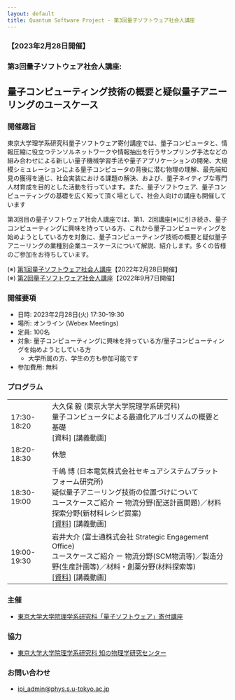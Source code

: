 ```yaml
---
layout: default
title: Quantum Software Project - 第3回量子ソフトウェア社会人講座
---
```


### 【2023年2月28日開催】
### 第3回量子ソフトウェア社会人講座:
## 量子コンピューティング技術の概要と疑似量子アニーリングのユースケース

### 開催趣旨

東京大学理学系研究科量子ソフトウェア寄付講座では、量子コンピュータと、情報圧縮に役立つテンソルネットワークや情報抽出を行うサンプリング手法などの組み合わせによる新しい量子機械学習手法や量子アプリケーションの開発、大規模シミュレーションによる量子コンピュータの背後に潜む物理の理解、最先端知見の獲得を通じ、社会実装における課題の解決、および、量子ネイティブな専門人材育成を目的とした活動を行っています。また、量子ソフトウェア、量子コンピューティングの基礎を広く知って頂く場として、社会人向けの講座も開催しています

第3回目の量子ソフトウェア社会人講座では、第1、2回講座(※)に引き続き、量子コンピューティングに興味を持っている方、これから量子コンピューティングを始めようとしている方を対象に、量子コンピューティング技術の概要と疑似量子アニーリングの業種別企業ユースケースについて解説、紹介します。多くの皆様のご参加をお待ちしています。

(※) [第1回量子ソフトウェア社会人講座](openseminar202202)【2022年2月28日開催】<br/>
(※) [第2回量子ソフトウェア社会人講座](openseminar202209)【2022年9月7日開催】

### 開催要項

* 日時: 2023年2月28日(火) 17:30-19:30
* 場所: オンライン (Webex Meetings)
* 定員: 100名 <!-- (事前の参加申し込みが必要です) -->
* 対象: 量子コンピューティングに興味を持っている方/量子コンピューティングを始めようとしている方
    * 大学所属の方、学生の方も参加可能です
* 参加費用: 無料

<!--
### 参加申し込み

* 参加申し込み締切: 2023年2月27日(月) 12:00
* [参加申し込みフォーム](https://forms.gle/7ZoyYqv8A3VxFpiF8)よりお申し込みください
-->

### プログラム

<table>
<tr><td>17:30-18:20</td><td>大久保 毅 (東京大学大学院理学系研究科)<br/>量子コンピュータによる最適化アルゴリズムの概要と基礎<br/>[資料] [講義動画]</td></tr>
<tr><td>18:20-18:30</td><td>休憩</td></tr>
<tr><td>18:30-19:00</td><td>千嶋 博 (日本電気株式会社セキュアシステムプラットフォーム研究所)<br/>疑似量子アニーリング技術の位置づけについて<br/>ユースケースご紹介 ー 物流分野(配送計画問題)／材料探索分野(新材料レシピ提案)<br/><a href="assets/files/20230228_chishima.pdf">[資料]</a> [講義動画]</td></tr>
<tr><td>19:00-19:30</td><td>岩井大介 (富士通株式会社 Strategic Engagement Office)<br/>ユースケースご紹介 ー 物流分野(SCM物流等)／製造分野(生産計画等)／材料・創薬分野(材料探索等)<br/><a href="assets/files/20230228_iwai.pdf">[資料]</a> [講義動画]</td></tr>
</table>

### 主催

* [東京大学大学院理学系研究科「量子ソフトウェア」寄付講座](https://qsw.phys.s.u-tokyo.ac.jp)

### 協力

* [東京大学大学院理学系研究科 知の物理学研究センター](https://www.phys.s.u-tokyo.ac.jp/lp/ipi/)

### お問い合わせ

* [ipi_admin@phys.s.u-tokyo.ac.jp](mailto:ipi_admin@phys.s.u-tokyo.ac.jp)
